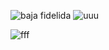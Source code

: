 ![baja fidelida](https://scontent-scl1-1.xx.fbcdn.net/v/t1.15752-9/35414586_1664402746946537_8458338297289113600_n.png?_nc_cat=0&oh=de2829adef2812cd4b833fb99a7bdb7e&oe=5BA236E2)
![uuu](https://scontent-scl1-1.xx.fbcdn.net/v/t1.15752-9/35358416_1664421110278034_9073412235807686656_n.jpg?_nc_cat=0&oh=33c342d2757b996c957ba22de167486e&oe=5BB0755C)

![fff](https://scontent-scl1-1.xx.fbcdn.net/v/t1.15752-9/35358416_1664421110278034_9073412235807686656_n.jpg?_nc_cat=0&oh=33c342d2757b996c957ba22de167486e&oe=5BB0755C)

